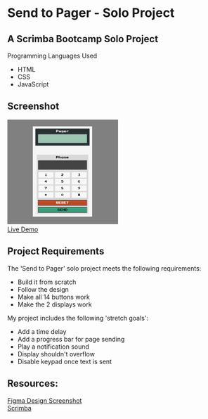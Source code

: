 # Send to Pager - Solo Project 

## A Scrimba Bootcamp Solo Project
Programming Languages Used
<ul>
<li>HTML</li>
<li>CSS</li>
<li>JavaScript</li>
</ul>
 
## Screenshot
 <img src="project-screenshot.png" width=50% height=50%><br>
 [Live Demo](https://9tfdev-m3-solo-send-to-pager.netlify.app/)
 
## Project Requirements

The 'Send to Pager' solo project meets the following requirements:
<ul>
<li>Build it from scratch</li>
<li>Follow the design</li>
<li>Make all 14 buttons work</li>
<li>Make the 2 displays work</li>
</ul>

My project includes the following 'stretch goals':
<ul>
<li>Add a time delay</li>
<li>Add a progress bar for page sending</li>
<li>Play a notification sound</li>
<li>Display shouldn't overflow</li>
<li>Disable keypad once text is sent</li>
</ul>

 ## Resources:
 [Figma Design Screenshot](https://github.com/famanakis/Scrimba/blob/main/m03-solo-send-to-pager/figma-design.png)<br>
 [Scrimba](https://scrimba.com/)


